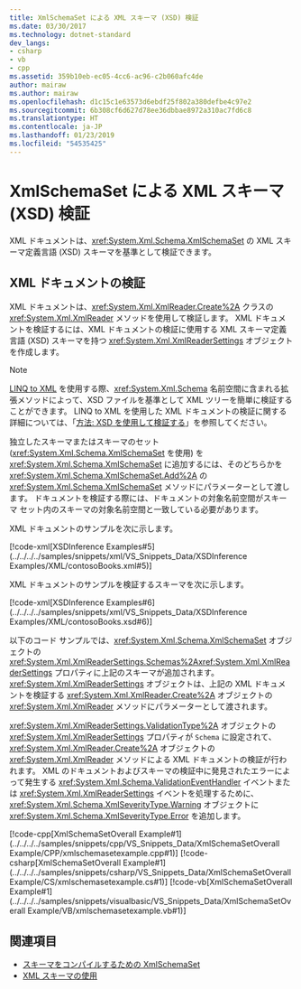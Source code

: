 ```yaml
---
title: XmlSchemaSet による XML スキーマ (XSD) 検証
ms.date: 03/30/2017
ms.technology: dotnet-standard
dev_langs:
- csharp
- vb
- cpp
ms.assetid: 359b10eb-ec05-4cc6-ac96-c2b060afc4de
author: mairaw
ms.author: mairaw
ms.openlocfilehash: d1c15c1e63573d6ebdf25f802a380defbe4c97e2
ms.sourcegitcommit: 6b308cf6d627d78ee36dbbae8972a310ac7fd6c8
ms.translationtype: HT
ms.contentlocale: ja-JP
ms.lasthandoff: 01/23/2019
ms.locfileid: "54535425"
---
```

# <a name="xml-schema-xsd-validation-with-xmlschemaset"></a>XmlSchemaSet による XML スキーマ (XSD) 検証
XML ドキュメントは、<xref:System.Xml.Schema.XmlSchemaSet> の XML スキーマ定義言語 (XSD) スキーマを基準として検証できます。  
  
## <a name="validating-xml-documents"></a>XML ドキュメントの検証  
 XML ドキュメントは、<xref:System.Xml.XmlReader.Create%2A> クラスの <xref:System.Xml.XmlReader> メソッドを使用して検証します。 XML ドキュメントを検証するには、XML ドキュメントの検証に使用する XML スキーマ定義言語 (XSD) スキーマを持つ <xref:System.Xml.XmlReaderSettings> オブジェクトを作成します。  
  
> [!NOTE]
>  [LINQ to XML](https://msdn.microsoft.com/library/f0fe21e9-ee43-4a55-b91a-0800e5782c13) を使用する際、<xref:System.Xml.Schema> 名前空間に含まれる拡張メソッドによって、XSD ファイルを基準として XML ツリーを簡単に検証することができます。 LINQ to XML を使用した XML ドキュメントの検証に関する詳細については、「[方法: XSD を使用して検証する](https://msdn.microsoft.com/library/481a97fa-6e96-46f2-8c9a-415555fac33b)」を参照してください。  
  
 独立したスキーマまたはスキーマのセット (<xref:System.Xml.Schema.XmlSchemaSet> を使用) を <xref:System.Xml.Schema.XmlSchemaSet> に追加するには、そのどちらかを <xref:System.Xml.Schema.XmlSchemaSet.Add%2A> の <xref:System.Xml.Schema.XmlSchemaSet> メソッドにパラメーターとして渡します。 ドキュメントを検証する際には、ドキュメントの対象名前空間がスキーマ セット内のスキーマの対象名前空間と一致している必要があります。  
  
 XML ドキュメントのサンプルを次に示します。  
  
 [!code-xml[XSDInference Examples#5](../../../../samples/snippets/xml/VS_Snippets_Data/XSDInference Examples/XML/contosoBooks.xml#5)]  
  
 XML ドキュメントのサンプルを検証するスキーマを次に示します。  
  
 [!code-xml[XSDInference Examples#6](../../../../samples/snippets/xml/VS_Snippets_Data/XSDInference Examples/XML/contosoBooks.xsd#6)]  
  
 以下のコード サンプルでは、<xref:System.Xml.Schema.XmlSchemaSet> オブジェクトの <xref:System.Xml.XmlReaderSettings.Schemas%2A><xref:System.Xml.XmlReaderSettings> プロパティに上記のスキーマが追加されます。 <xref:System.Xml.XmlReaderSettings> オブジェクトは、上記の XML ドキュメントを検証する <xref:System.Xml.XmlReader.Create%2A> オブジェクトの <xref:System.Xml.XmlReader> メソッドにパラメーターとして渡されます。  
  
 <xref:System.Xml.XmlReaderSettings.ValidationType%2A> オブジェクトの <xref:System.Xml.XmlReaderSettings> プロパティが `Schema` に設定されて、<xref:System.Xml.XmlReader.Create%2A> オブジェクトの <xref:System.Xml.XmlReader> メソッドによる XML ドキュメントの検証が行われます。 XML のドキュメントおよびスキーマの検証中に発見されたエラーによって発生する <xref:System.Xml.Schema.ValidationEventHandler> イベントまたは <xref:System.Xml.XmlReaderSettings> イベントを処理するために、<xref:System.Xml.Schema.XmlSeverityType.Warning> オブジェクトに <xref:System.Xml.Schema.XmlSeverityType.Error> を追加します。  
  
 [!code-cpp[XmlSchemaSetOverall Example#1](../../../../samples/snippets/cpp/VS_Snippets_Data/XmlSchemaSetOverall Example/CPP/xmlschemasetexample.cpp#1)]
 [!code-csharp[XmlSchemaSetOverall Example#1](../../../../samples/snippets/csharp/VS_Snippets_Data/XmlSchemaSetOverall Example/CS/xmlschemasetexample.cs#1)]
 [!code-vb[XmlSchemaSetOverall Example#1](../../../../samples/snippets/visualbasic/VS_Snippets_Data/XmlSchemaSetOverall Example/VB/xmlschemasetexample.vb#1)]  
  
## <a name="see-also"></a>関連項目

- [スキーマをコンパイルするための XmlSchemaSet](../../../../docs/standard/data/xml/xmlschemaset-for-schema-compilation.md)
- [XML スキーマの使用](../../../../docs/standard/data/xml/working-with-xml-schemas.md)
